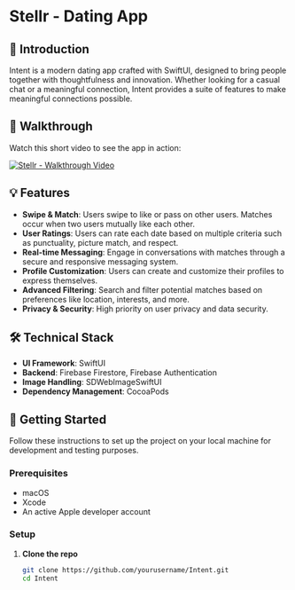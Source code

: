 # Stellr - Dating App

## 🌟 Introduction
Intent is a modern dating app crafted with SwiftUI, designed to bring people together with thoughtfulness and innovation. Whether looking for a casual chat or a meaningful connection, Intent provides a suite of features to make meaningful connections possible.

## 🎥 Walkthrough
Watch this short video to see the app in action:

[![Stellr - Walkthrough Video](http://img.youtube.com/vi/7319671678299131178/0.jpg)](https://www.tiktok.com/@theblackfemaleengineer/video/7319671678299131178?is_from_webapp=1&sender_device=pc&web_id=7290331159584966187)

## 💡 Features

- **Swipe & Match**: Users swipe to like or pass on other users. Matches occur when two users mutually like each other.
- **User Ratings**: Users can rate each date based on multiple criteria such as punctuality, picture match, and respect.
- **Real-time Messaging**: Engage in conversations with matches through a secure and responsive messaging system.
- **Profile Customization**: Users can create and customize their profiles to express themselves.
- **Advanced Filtering**: Search and filter potential matches based on preferences like location, interests, and more.
- **Privacy & Security**: High priority on user privacy and data security.

## 🛠 Technical Stack

- **UI Framework**: SwiftUI
- **Backend**: Firebase Firestore, Firebase Authentication
- **Image Handling**: SDWebImageSwiftUI
- **Dependency Management**: CocoaPods

## 🚀 Getting Started

Follow these instructions to set up the project on your local machine for development and testing purposes.

### Prerequisites

- macOS
- Xcode
- An active Apple developer account

### Setup

1. **Clone the repo**

   ```bash
   git clone https://github.com/yourusername/Intent.git
   cd Intent
